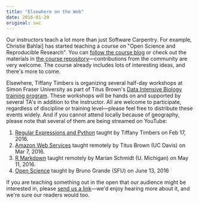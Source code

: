```yaml
---
title: "Elsewhere on the Web"
date: 2016-01-29
original: swc
---
```


Our instructors teach a lot more than just Software Carpentry.
For example,
Christie Bahlai] has started teaching a course on
"Open Science and Reproducible Research".
You can [follow the course blog](https://osrrcourse.wordpress.com/)
or check out the materials in [the course repository](https://github.com/cbahlai/OSRR_course)—contributions
from the community are very welcome.
The course already includes lots of interesting ideas,
and there's more to come.

Elsewhere,
Tiffany Timbers is organizing several half-day workshops at Simon Fraser University
as part of Titus Brown's
[Data Intensive Biology training program](http://dib-training.readthedocs.org/en/pub/).
These workshops will be hands on and supported by several TA's in addition to the instructor.
All are welcome to participate, regardless of discipline or training level—please feel free to distribute these events widely.
And if you cannot attend locally because of geography,
please note that several of them are being streamed on YouTube:

1.  [Regular Expressions and Python](https://github.com/ttimbers/dib-training/blob/pub/2016-02-17-regular_expressions_Python.md)
    taught by Tiffany Timbers on Feb 17, 2016.
2.  [Amazon Web Services](https://www.eventbrite.com/e/amazon-web-services-tickets-21041573914)
    taught remotely by Titus Brown (UC Davis) on Mar 7, 2016.
3.  [R Markdown](https://www.eventbrite.com/e/r-markdown-tickets-21041792568)
    taught remotely by Marian Schmidt (U. Michigan) on May 11, 2016.
4.  [Open Science](https://www.eventbrite.com/e/open-science-tickets-21041902898)
    taught by Bruno Grande (SFU) on June 13, 2016

If you are teaching something out in the open that our audience might be interested in,
please [send us a link](mailto:gvwilson@third-bit.com)—we'd enjoy hearing more about it,
and we're sure our readers would too.
